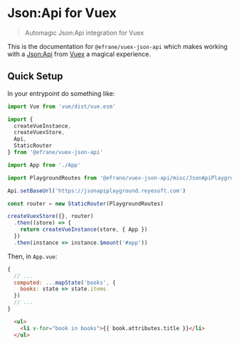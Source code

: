 # Json:Api for Vuex

> Automagic Json:Api integration for Vuex

This is the documentation for `@efrane/vuex-json-api` which makes working
with a [Json:Api](https://jsonapi.org) from [Vuex](https://vuex.vuejs.org)
a magical experience.

## Quick Setup

In your entrypoint do something like:

```js
import Vue from 'vue/dist/vue.esm'

import {
  createVueInstance,
  createVuexStore,
  Api,
  StaticRouter
} from '@efrane/vuex-json-api'

import App from './App'

import PlaygroundRoutes from '@efrane/vuex-json-api/misc/JsonApiPlaygroundRoutes'

Api.setBaseUrl('https://jsonapiplayground.reyesoft.com')

const router = new StaticRouter(PlaygroundRoutes)

createVuexStore({}, router)
  .then((store) => {
    return createVueInstance(store, { App })
  })
  .then(instance => instance.$mount('#app'))
```

Then, in `App.vue`:

```js
{
  // ...
  computed: ...mapState('books', {
    books: state => state.items
  })
  // ...
}
```

```html
  <ul>
    <li v-for="book in books">{{ book.attributes.title }}</li>
  </ul>
```
